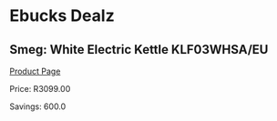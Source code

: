 
# Ebucks Dealz
## Smeg: White Electric Kettle KLF03WHSA/EU
[Product Page](https://www.ebucks.com/web/shop/productSelected.do?prodId=1149086214&catId=1196428103)

Price: R3099.00

Savings: 600.0


	